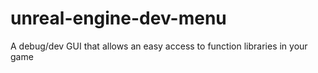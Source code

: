 # unreal-engine-dev-menu
A debug/dev GUI that allows an easy access to function libraries in your game
